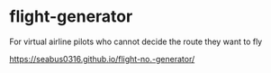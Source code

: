 # flight-generator
For virtual airline pilots who cannot decide the route they want to fly

https://seabus0316.github.io/flight-no.-generator/
